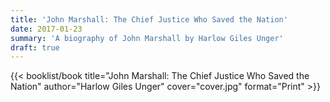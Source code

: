 ```yaml
---
title: 'John Marshall: The Chief Justice Who Saved the Nation'
date: 2017-01-23
summary: 'A biography of John Marshall by Harlow Giles Unger'
draft: true
---
```


{{< booklist/book
title="John Marshall: The Chief Justice Who Saved the Nation"
author="Harlow Giles Unger"
cover="cover.jpg"
format="Print" >}}
